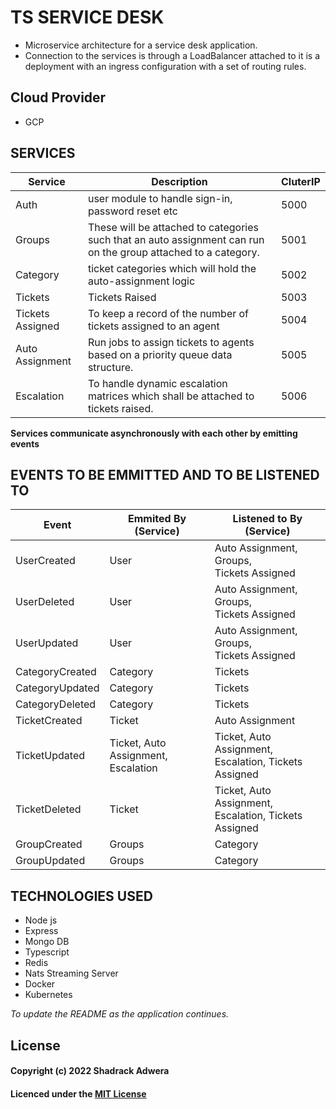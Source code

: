 # TS SERVICE DESK

- Microservice architecture for a service desk application.
- Connection to the services is through a LoadBalancer attached to it is a deployment with an ingress configuration with a set of routing rules.

## Cloud Provider

- GCP

## SERVICES

| Service          | Description                                                                                                    | CluterIP |
| ---------------- | -------------------------------------------------------------------------------------------------------------- | -------- |
| Auth             | user module to handle sign-in, password reset etc                                                              | 5000     |
| Groups           | These will be attached to categories such that an auto assignment can run on the group attached to a category. | 5001     |
| Category         | ticket categories which will hold the auto-assignment logic                                                    | 5002     |
| Tickets          | Tickets Raised                                                                                                 | 5003     |
| Tickets Assigned | To keep a record of the number of tickets assigned to an agent                                                 | 5004     |
| Auto Assignment  | Run jobs to assign tickets to agents based on a priority queue data structure.                                 | 5005     |
| Escalation       | To handle dynamic escalation matrices which shall be attached to tickets raised.                               | 5006     |

**Services communicate asynchronously with each other by emitting events**

## EVENTS TO BE EMMITTED AND TO BE LISTENED TO

| Event           | Emmited By (Service)                      | Listened to By (Service)                                    |
| --------------- | ----------------------------------------- | ----------------------------------------------------------- |
| UserCreated     | User                                      | Auto Assignment, Groups,<br /> Tickets Assigned             |
| UserDeleted     | User                                      | Auto Assignment, Groups,<br /> Tickets Assigned             |
| UserUpdated     | User                                      | Auto Assignment, Groups,<br /> Tickets Assigned             |
| CategoryCreated | Category                                  | Tickets                                                     |
| CategoryUpdated | Category                                  | Tickets                                                     |
| CategoryDeleted | Category                                  | Tickets                                                     |
| TicketCreated   | Ticket                                    | Auto Assignment                                             |
| TicketUpdated   | Ticket, Auto Assignment,<br /> Escalation | Ticket, Auto Assignment,<br /> Escalation, Tickets Assigned |
| TicketDeleted   | Ticket                                    | Ticket, Auto Assignment,<br /> Escalation, Tickets Assigned |
| GroupCreated    | Groups                                    | Category                                                    |
| GroupUpdated    | Groups                                    | Category                                                    |

## TECHNOLOGIES USED

- Node js
- Express
- Mongo DB
- Typescript
- Redis
- Nats Streaming Server
- Docker
- Kubernetes

_To update the README as the application continues._

## License

#### Copyright (c) 2022 Shadrack Adwera

#### Licenced under the [MIT License](LICENCE)

